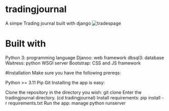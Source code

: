 # tradingjournal
A simpe Trading journal built with django
![tradespage](https://github.com/PJAdino/tradingjournal/assets/148992494/3c980d5a-085a-4530-a93d-e5d720140056)

# Built with
Python 3: programming language
Djanoo: web framework
dbsql3: database
Waitress: python WSGI server
Bootstrap: CSS and JS framework

#Installation
Make sure you have the following prereqs:

Python >= 3.11
Pip
Git
Installing the app is easy:

Clone the repository in the directory you wish: git clone 
Enter the tradingjournal directory. (cd tradingjournal)
Install requirements: pip install -r requirements.txt
Run the app: manage python runserver
